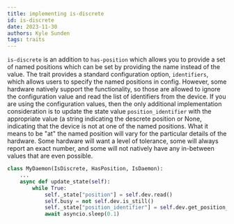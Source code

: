 ```yaml
---
title: implementing is-discrete
id: is-discrete
date: 2023-11-30
authors: Kyle Sunden
tags: traits
---
```



`is-discrete` is an addition to `has-position` which allows you to
provide a set of named positions which can be set by providing the name
instead of the value. The trait provides a standard configuration
option, `identifiers`, which allows users to specify the named positions
in config. However, some hardware natively support the functionality, so
those are allowed to ignore the configuration value and read the list of
identifiers from the device. If you are using the configuration values,
then the only additional implementation consideration is to update the
state value `position_identifier` with the appropriate value (a string
indicating the descrete position or None, indicating that the device is
not at one of the named positions. What it means to be "at" the named
position will vary for the particular details of the hardware. Some
hardware will want a level of tolerance, some will always report an
exact number, and some will not natively have any in-between values that
are even possible.

```python
class MyDaemon(IsDiscrete, HasPosition, IsDaemon):
    ...
    async def update_state(self):
        while True:
            self._state["position"] = self.dev.read()
            self.busy = not self.dev.is_still()
            self._state["position_identifier"] = self.dev.get_position_name()
            await asyncio.sleep(0.1)
```
